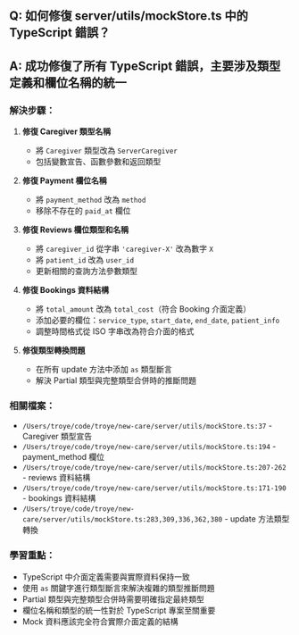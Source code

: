 ## Q: 如何修復 server/utils/mockStore.ts 中的 TypeScript 錯誤？

## A: 成功修復了所有 TypeScript 錯誤，主要涉及類型定義和欄位名稱的統一

### 解決步驟：

1. **修復 Caregiver 類型名稱**
   - 將 `Caregiver` 類型改為 `ServerCaregiver`
   - 包括變數宣告、函數參數和返回類型

2. **修復 Payment 欄位名稱**
   - 將 `payment_method` 改為 `method`
   - 移除不存在的 `paid_at` 欄位

3. **修復 Reviews 欄位類型和名稱**
   - 將 `caregiver_id` 從字串 `'caregiver-X'` 改為數字 `X`
   - 將 `patient_id` 改為 `user_id`
   - 更新相關的查詢方法參數類型

4. **修復 Bookings 資料結構**
   - 將 `total_amount` 改為 `total_cost`（符合 Booking 介面定義）
   - 添加必要的欄位：`service_type`, `start_date`, `end_date`, `patient_info`
   - 調整時間格式從 ISO 字串改為符合介面的格式

5. **修復類型轉換問題**
   - 在所有 update 方法中添加 `as` 類型斷言
   - 解決 Partial 類型與完整類型合併時的推斷問題

### 相關檔案：
- `/Users/troye/code/troye/new-care/server/utils/mockStore.ts:37` - Caregiver 類型宣告
- `/Users/troye/code/troye/new-care/server/utils/mockStore.ts:194` - payment_method 欄位
- `/Users/troye/code/troye/new-care/server/utils/mockStore.ts:207-262` - reviews 資料結構
- `/Users/troye/code/troye/new-care/server/utils/mockStore.ts:171-190` - bookings 資料結構
- `/Users/troye/code/troye/new-care/server/utils/mockStore.ts:283,309,336,362,380` - update 方法類型轉換

### 學習重點：
- TypeScript 中介面定義需要與實際資料保持一致
- 使用 `as` 關鍵字進行類型斷言來解決複雜的類型推斷問題
- Partial<T> 類型與完整類型合併時需要明確指定最終類型
- 欄位名稱和類型的統一性對於 TypeScript 專案至關重要
- Mock 資料應該完全符合實際介面定義的結構